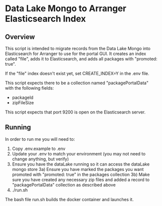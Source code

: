 # Data Lake Mongo to Arranger Elasticsearch Index
## Overview
This script is intended to migrate records from the Data Lake Mongo into Elasticsearch for Arranger to use for the portal GUI.
It creates an index called "file", adds it to Elasticsearch, and adds all packages with "promoted: true".

If the "file" index doesn't exist yet, set CREATE_INDEX=Y in the .env file. 

This script expects there to be a collection named "packagePortalData" with the following fields:
 - packageId
 - zipFileSize
 
 This script expects that port 9200 is open on the Elasticsearch server. 

## Running
In order to run me you will need to:

1) Copy .env.example to .env
2) Update your .env to match your environment (you may not need to change anything, but verify)
3) Ensure you have the dataLake running so it can access the dataLake mongo store
3a) Ensure you have marked the packages you want promoted with "promoted: true" in the packages collection
3b) Make sure you have created any necessary zip files and added a record to "packagePortalData" collection as described above
4) ./run.sh 

The bash file run.sh builds the docker container and launches it.
